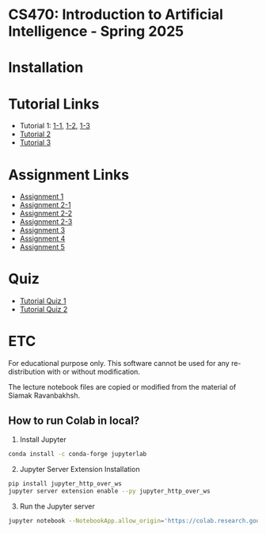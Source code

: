 # CS470: Introduction to Artificial Intelligence - Spring 2025

# Installation

# Tutorial Links
- Tutorial 1: [1-1](https://githubtocolab.com/pidipidi/CS470_IAI_20025_Spring/blob/main/tutorial_1/MLP_tutorial_1_1.ipynb/), [1-2](https://githubtocolab.com/pidipidi/CS470_IAI_20025_Spring/blob/main/tutorial_1/MLP_tutorial_1_2.ipynb/), [1-3](https://githubtocolab.com/pidipidi/CS470_IAI_20025_Spring/blob/main/tutorial_1/MLP_tutorial_1_3.ipynb/)
- [Tutorial 2](https://githubtocolab.com/pidipidi/CS470_IAI_20025_Spring/blob/main/tutorial_2/RL_tutorial.ipynb/)
- [Tutorial 3](https://github.com/pidipidi/CS470_IAI_20025_Spring/blob/main/tutorial_3/README.md)

# Assignment Links
- [Assignment 1](https://githubtocolab.com/pidipidi/CS470_IAI_20025_Spring/blob/main/assignment_1/mlp_problem.ipynb/)
- [Assignment 2-1](https://githubtocolab.com/pidipidi/CS470_IAI_20025_Spring/blob/main/assignment_2/CNN_problem_1.ipynb/)
- [Assignment 2-2](https://githubtocolab.com/pidipidi/CS470_IAI_20025_Spring/blob/main/assignment_2/CNN_problem_2.ipynb/)
- [Assignment 2-3](https://githubtocolab.com/pidipidi/CS470_IAI_20025_Spring/blob/main/assignment_2/CNN_problem_3.ipynb/)
- [Assignment 3](https://githubtocolab.com/pidipidi/CS470_IAI_20025_Spring/blob/main/assignment_3/CS470_Assignment3_problem.ipynb/)
- [Assignment 4](https://githubtocolab.com/pidipidi/CS470_IAI_20025_Spring/blob/main/assignment_4/CS470_Assignment4_problem.ipynb/)
- [Assignment 5](https://github.com/pidipidi/CS470_IAI_20025_Spring/blob/main/assignment_5/src/py_astar_planner/src/py_astar_planner/astar.py)


# Quiz
- [Tutorial Quiz 1](https://githubtocolab.com/pidipidi/CS470_IAI_2025_Spring/blob/main/tutorial_1/MLP_tutorial_quiz_quest.ipynb/)
- [Tutorial Quiz 2](https://githubtocolab.com/pidipidi/CS470_IAI_2025_Spring/blob/main/tutorial_2/tutorial2_quiz.ipynb/)

# ETC
For educational purpose only. This software cannot be used for any re-distribution with or without modification.

The lecture notebook files are copied or modified from the material of Siamak Ravanbakhsh. 


## How to run Colab in local?

1. Install Jupyter
~~~~bash
conda install -c conda-forge jupyterlab
~~~~

2. Jupyter Server Extension Installation
~~~~bash
pip install jupyter_http_over_ws
jupyter server extension enable --py jupyter_http_over_ws
~~~~

3. Run the Jupyter server
~~~~bash
jupyter notebook --NotebookApp.allow_origin='https://colab.research.google.com' --port=8888 --NotebookApp.port_retries=0
~~~~